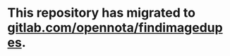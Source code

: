 # This repository has migrated to [gitlab.com/opennota/findimagedupes](https://gitlab.com/opennota/findimagedupes).
